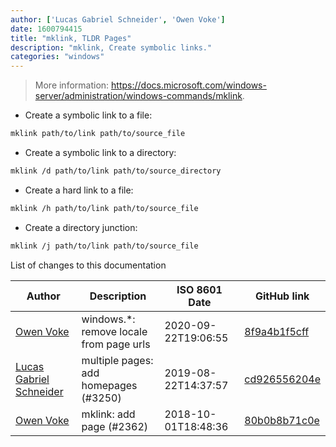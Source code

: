 ```yaml
---
author: ['Lucas Gabriel Schneider', 'Owen Voke']
date: 1600794415
title: "mklink, TLDR Pages"
description: "mklink, Create symbolic links."
categories: "windows"
---
```

> More information: <https://docs.microsoft.com/windows-server/administration/windows-commands/mklink>.

- Create a symbolic link to a file:

```bash
mklink path/to/link path/to/source_file
```

- Create a symbolic link to a directory:

```bash
mklink /d path/to/link path/to/source_directory
```

- Create a hard link to a file:

```bash
mklink /h path/to/link path/to/source_file
```

- Create a directory junction:

```bash
mklink /j path/to/link path/to/source_file
```
List of changes to this documentation


Author | Description | ISO 8601 Date | GitHub link
------|-----|-----|-----
[Owen Voke](mailto:development@voke.dev) | windows.*: remove locale from page urls | 2020-09-22T19:06:55 | [8f9a4b1f5cff](https://github.com/tldr-pages/tldr/commit/8f9a4b1f5cff138652665e9756a1a13466029fed)
[Lucas Gabriel Schneider](mailto:lucas.schneider@sap.com) | multiple pages: add homepages (#3250) | 2019-08-22T14:37:57 | [cd926556204e](https://github.com/tldr-pages/tldr/commit/cd926556204e9b8d34858b141886c675e8e0b83a)
[Owen Voke](mailto:owzie123@gmail.com) | mklink: add page (#2362) | 2018-10-01T18:48:36 | [80b0b8b71c0e](https://github.com/tldr-pages/tldr/commit/80b0b8b71c0e698f769d3d308f9af1ef2eedbb3f)


